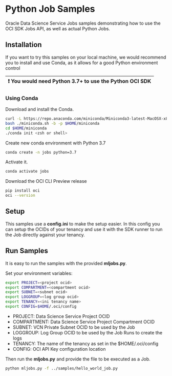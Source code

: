 # Python Job Samples

Oracle Data Science Service Jobs samples demonstrating how to use the OCI SDK Jobs API, as well as actual Python Jobs. 
## Installation

If you want to try this samples on your local machine, we would recommend you to install and use Conda, as it allows for a good Python environment control

| :exclamation:  You would need Python 3.7+ to use the Python OCI SDK |
|-----------------------------------------|

### Using Conda

Download and install the Conda.

```bash
curl -L https://repo.anaconda.com/miniconda/Miniconda3-latest-MacOSX-x86_64.sh >> miniconda.sh
bash ./miniconda.sh -b -p $HOME/miniconda
cd $HOME/miniconda
./conda init <zsh or shell>
```

Create new conda environment with Python 3.7

```bash
conda create -n jobs python=3.7
```

Activate it.

```bash
conda activate jobs
```

Download the OCI CLI Preview release

```bash
pip install oci
oci --version
```
## Setup

This samples use a **config.ini** to make the setup easier. In this config you can setup the OCIDs of your tenancy and use it with the SDK runner to run the Job directly against your tenancy.

## Run Samples

It is easy to run the samples with the provided **mljobs.py**. 

Set your environment variables:

```bash
export PROJECT=<project ocid>
export COMPARTMENT=<compartment ocid>
export SUBNET=<subnet ocid>
export LOGGROUP=<log group ocid>
export TENANCY=<ini tenancy name>
export CONFIG=$HOME/.oci/config
```

- PROJECT: Data Science Service Project OCID
- COMPARTMENT: Data Science Service Project Compartment OCID
- SUBNET: VCN Private Subnet OCID to be used by the Job
- LOGGROUP: Log Group OCID to be used by the Job Runs to create the logs
- TENANCY: The name of the tenancy as set in the $HOME/.oci/config
- CONFIG: OCI API Key configuration location

Then run the **mljobs.py** and provide the file to be executed as a Job.

```bash
python mljobs.py -f ../samples/hello_world_job.py 
```